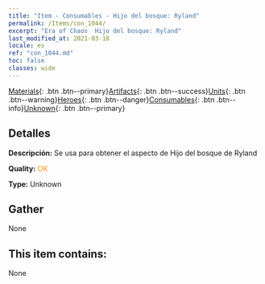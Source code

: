 ```yaml
---
title: "Item - Consumables - Hijo del bosque: Ryland"
permalink: /Items/con_1044/
excerpt: "Era of Chaos  Hijo del bosque: Ryland"
last_modified_at: 2021-03-18
locale: es
ref: "con_1044.md"
toc: false
classes: wide
---
```

 [Materials](/es/Items/){: .btn .btn--primary}[Artifacts](/es/Items/Artifacts/){: .btn .btn--success}[Units](/es/Items/Units/){: .btn .btn--warning}[Heroes](/es/Items/Heroes/){: .btn .btn--danger}[Consumables](/es/Items/Consumables/){: .btn .btn--info}[Unknown](/es/Items/Unknown/){: .btn .btn--primary}

## Detalles
 **Descripción:** Se usa para obtener el aspecto de Hijo del bosque de Ryland

 **Quality:** <span style="color: #FF8C00">OK</span>

 **Type:** Unknown

## Gather

  None

## This item contains:

  None

